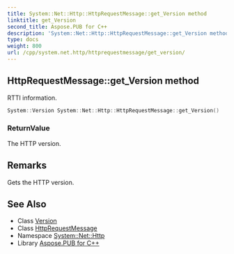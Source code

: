 ```yaml
---
title: System::Net::Http::HttpRequestMessage::get_Version method
linktitle: get_Version
second_title: Aspose.PUB for C++
description: 'System::Net::Http::HttpRequestMessage::get_Version method. RTTI information in C++.'
type: docs
weight: 800
url: /cpp/system.net.http/httprequestmessage/get_version/
---
```

## HttpRequestMessage::get_Version method


RTTI information.

```cpp
System::Version System::Net::Http::HttpRequestMessage::get_Version()
```


### ReturnValue

The HTTP version.
## Remarks


Gets the HTTP version. 
## See Also

* Class [Version](../../../system/version/)
* Class [HttpRequestMessage](../)
* Namespace [System::Net::Http](../../)
* Library [Aspose.PUB for C++](../../../)
